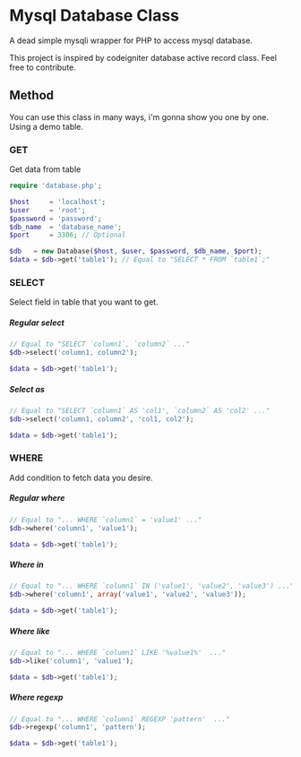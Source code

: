 # Mysql Database Class

A dead simple mysqli wrapper for PHP to access mysql database.

This project is inspired by codeigniter database active record class. Feel free to contribute.


## Method

You can use this class in many ways, i'm gonna show you one by one. Using a demo table.

### GET

Get data from table
```php
require 'database.php';

$host     = 'localhost';
$user     = 'root';
$password = 'password';
$db_name  = 'database_name';
$port     = 3306; // Optional

$db   = new Database($host, $user, $password, $db_name, $port);
$data = $db->get('table1'); // Equal to "SELECT * FROM `table1`;"
```
### SELECT

Select field in table that you want to get.

##### Regular select
```php
// Equal to "SELECT `column1`, `column2` ..."
$db->select('column1, column2');

$data = $db->get('table1');
```
##### Select as
```php
// Equal to "SELECT `column1` AS 'col1', `column2` AS 'col2' ..."
$db->select('column1, column2', 'col1, col2');

$data = $db->get('table1');
```
### WHERE

Add condition to fetch data you desire.

##### Regular where
```php
// Equal to "... WHERE `column1` = 'value1' ..."
$db->where('column1', 'value1');

$data = $db->get('table1');
```
##### Where in
```php
// Equal to "... WHERE `column1` IN ('value1', 'value2', 'value3') ..."
$db->where('column1', array('value1', 'value2', 'value3'));

$data = $db->get('table1');
```
##### Where like
```php
// Equal to "... WHERE `column1` LIKE '%value1%'  ..."
$db->like('column1', 'value1');

$data = $db->get('table1');
```
##### Where regexp
```php
// Equal to "... WHERE `column1` REGEXP 'pattern'  ..."
$db->regexp('column1', 'pattern');

$data = $db->get('table1');
```